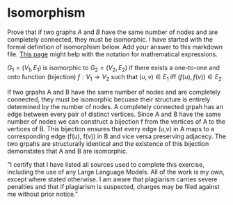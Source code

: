 # Isomorphism

Prove that if two graphs $A$ and $B$ have the same number of nodes and are
completely connected, they must be isomorphic. I have started with the formal
definition of isomorphism below. Add your answer to this markdown file. [This
page](https://docs.github.com/en/get-started/writing-on-github/working-with-advanced-formatting/writing-mathematical-expressions)
might help with the notation for mathematical expressions.

$G_1=(V_1 , E_1)$ is isomorphic to $G_2 = (V_2, E_2)$ if there exists a
one-to-one and onto function (bijection) $f: V_1 \rightarrow V_2$ such that $(u,v)
\in E_1$ iff $(f(u),f(v)) \in E_2$.

If two grpahs A and B have the same number of nodes and are completely connected, they must be isomorphic becuase their structure is entirely determined by the number of nodes. A completely connected grpah has an edge between every pair of distinct vertices. Since A and B have the same number of nodes we can construct a bijection f from the vertices of A to the vertices of B. This bijection ensures that every edge (u,v) in A maps to a corresponding edge (f(u), f(v)) in B and vice versa preserving adjacecy. The two grpahs are structurally identical and the existence of this bijection demonstates that A and B are isomorphic.

"I certify that I have listed all sources used to complete this exercise, including the use of any Large Language Models. All of the work is my own, except where stated otherwise. I am aware that plagiarism carries severe penalties and that if plagiarism is suspected, charges may be filed against me without prior notice."
